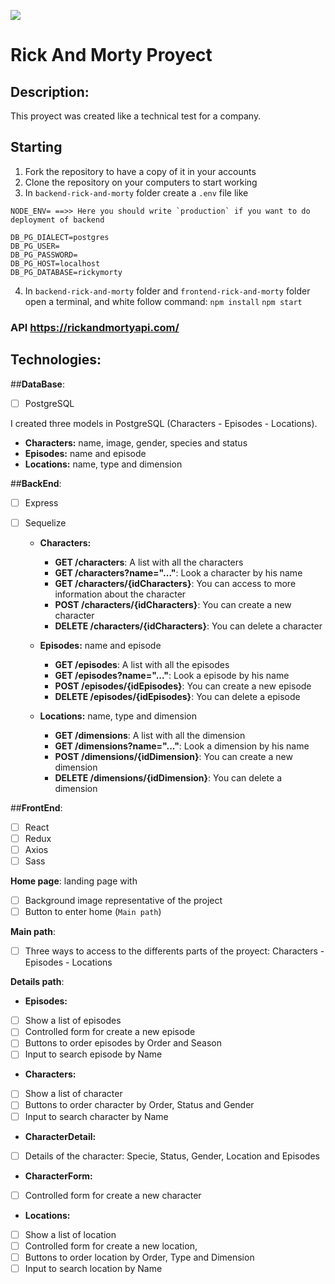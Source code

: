<p align='left'>
    <img src='https://www.google.com/url?sa=i&url=https%3A%2F%2Fimgur.com%2Fgallery%2FdVswCaP&psig=AOvVaw3oGRNm49Cv4i55N5SI0svj&ust=1642815370122000&source=images&cd=vfe&ved=0CAsQjRxqFwoTCPjUk6jawfUCFQAAAAAdAAAAABAD' </img>
</p>

# Rick And Morty Proyect

## Description:
This proyect was created like a technical test for a company. 

## Starting

 1. Fork the repository to have a copy of it in your accounts
 2. Clone the repository on your computers to start working
 3. In `backend-rick-and-morty` folder create a `.env` file like
 
 ```
NODE_ENV= ==>> Here you should write `production` if you want to do deployment of backend 

DB_PG_DIALECT=postgres
DB_PG_USER=
DB_PG_PASSWORD=
DB_PG_HOST=localhost
DB_PG_DATABASE=rickymorty
```

 4. In `backend-rick-and-morty` folder and `frontend-rick-and-morty` folder open a terminal, and white follow command:
 `npm install`
 `npm start`
 
 ### API https://rickandmortyapi.com/
 
 ## Technologies:
 
 ##__DataBase__: 
 - [ ] PostgreSQL


 I created three models in PostgreSQL (Characters - Episodes - Locations). 
  - __Characters:__ name, image, gender, species and status
  - __Episodes:__ name and episode
  - __Locations:__ name, type and dimension
 
 ##__BackEnd__:  
- [ ] Express
- [ ] Sequelize


  - __Characters:__ 
    - __GET /characters__: A list with all the characters
    - __GET /characters?name="..."__: Look a character by his name
    - __GET /characters/{idCharacters}__: You can access to more information about the character
    - __POST /characters/{idCharacters}__: You can create a new character
    - __DELETE /characters/{idCharacters}__: You can delete a character

  - __Episodes:__ name and episode
    - __GET /episodes__: A list with all the episodes
    - __GET /episodes?name="..."__: Look a episode by his name
    - __POST /episodes/{idEpisodes}__: You can create a new episode
    - __DELETE /episodes/{idEpisodes}__: You can delete a episode
    
  - __Locations:__ name, type and dimension
    - __GET /dimensions__: A list with all the dimension
    - __GET /dimensions?name="..."__: Look a dimension by his name
    - __POST /dimensions/{idDimension}__: You can create a new dimension
    - __DELETE /dimensions/{idDimension}__: You can delete a dimension
 
 ##__FrontEnd__: 
- [ ] React
- [ ] Redux
- [ ] Axios
- [ ] Sass

__Home page__: landing page with
- [ ] Background image representative of the project
- [ ] Button to enter home (`Main path`)

__Main path__:
- [ ] Three ways to access to the differents parts of the proyect: Characters - Episodes - Locations 

__Details path__:

- __Episodes:__ 
- [ ] Show a list of episodes
- [ ] Controlled form for create a new episode
- [ ] Buttons to order episodes by Order and Season
- [ ] Input to search episode by Name

- __Characters:__ 
- [ ] Show a list of character
- [ ] Buttons to order character by Order, Status and Gender
- [ ] Input to search character by Name

- __CharacterDetail:__ 
- [ ] Details of the character: Specie, Status, Gender, Location and Episodes

- __CharacterForm:__ 
- [ ] Controlled form for create a new character

- __Locations:__ 
- [ ] Show a list of location
- [ ] Controlled form for create a new location,
- [ ] Buttons to order location by Order, Type and Dimension
- [ ] Input to search location by Name
